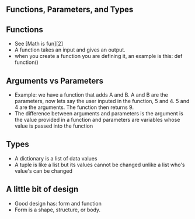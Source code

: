 ## Functions, Parameters, and Types

## Functions
- See [Math is fun][2]
- A function takes an input and gives an output.
- when you create a function you are defining it, an example is this: def function()

## Arguments vs Parameters
- Example: we have a function that adds A and B. A and B are the parameters, now lets say the user inputed in the function, 5 and 4. 5 and 4 are the arguments. The function then returns 9.
- The difference between arguments and parameters is the argument is the value provided in a function and parameters are variables whose value is passed into the function

## Types
- A dictionary is a list of data values
- A tuple is like a list but its values cannot be changed unlike a list who's value's can be changed

## A little bit of design
- Good design has: form and function
- Form is a shape, structure, or body.
